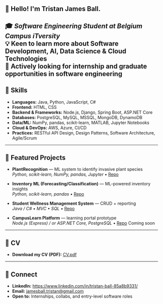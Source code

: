 ## 👋 Hello! I'm Tristan James Ball.

🎓 *Software Engineering Student at Belgium Campus iTversity*  
💡 Keen to learn more about Software Development, AI, Data Science & Cloud Technologies  
🚀 Actively looking for internship and graduate opportunities in software engineering 
---

## 🚀 Skills
- **Languages:** Java, Python, JavaScript, C#
- **Frontend:** HTML, CSS
- **Backend & Frameworks:** Node.js, Django, Spring Boot, ASP.NET Core
- **Databases:** PostgreSQL, MySQL, MSSQL, MongoDB, DynamoDB
- **Data/ML:** NumPy, pandas, scikit-learn, MATLAB, Jupyter Notebooks
- **Cloud & DevOps:** AWS, Azure, CI/CD
- **Practices:** RESTful API Design, Design Patterns, Software Architecture, Agile/Scrum

---

## 📂 Featured Projects
- **PlantRecognition** — ML system to identify invasive plant species  
  _Python, scikit-learn, NumPy, pandas, Jupyter_ • [Repo](https://github.com/StefanLandsberg/PlantRecognition)

- **Inventory ML (Forecasting/Classification)** — ML-powered inventory insights  
  _Python, scikit-learn, pandas_ • [Repo](https://github.com/BeardedSeal77/MLG382_CYO_Project)

- **Student Wellness Management System** — CRUD + reporting  
  _Java / C# • MVC • SQL_ • [Repo](https://github.com/kcaylee/Milestone1_PRG381_2025)

- **CampusLearn Platform** — learning portal prototype  
  _Node.js (Express) / or ASP.NET Core, PostgreSQL_ • [Repo]() Coming soon
  
---

## 📄 CV
- **Download my CV (PDF):** [CV.pdf]()

---

## 🤝 Connect
- **LinkedIn:** https://www.linkedin.com/in/tristan-ball-85a8b9331/ 
- **Email:** jamesball.tristan@gmail.com  
- **Open to:** Internships, collabs, and entry-level software roles
